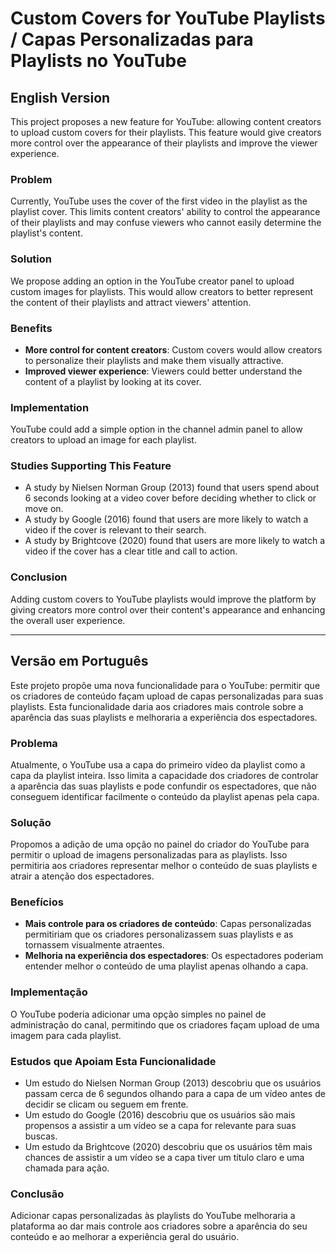 # Custom Covers for YouTube Playlists / Capas Personalizadas para Playlists no YouTube

## English Version

This project proposes a new feature for YouTube: allowing content creators to upload custom covers for their playlists. This feature would give creators more control over the appearance of their playlists and improve the viewer experience.

### Problem

Currently, YouTube uses the cover of the first video in the playlist as the playlist cover. This limits content creators' ability to control the appearance of their playlists and may confuse viewers who cannot easily determine the playlist's content.

### Solution

We propose adding an option in the YouTube creator panel to upload custom images for playlists. This would allow creators to better represent the content of their playlists and attract viewers' attention.

### Benefits

- **More control for content creators**: Custom covers would allow creators to personalize their playlists and make them visually attractive.
- **Improved viewer experience**: Viewers could better understand the content of a playlist by looking at its cover.

### Implementation

YouTube could add a simple option in the channel admin panel to allow creators to upload an image for each playlist.

### Studies Supporting This Feature

- A study by Nielsen Norman Group (2013) found that users spend about 6 seconds looking at a video cover before deciding whether to click or move on.
- A study by Google (2016) found that users are more likely to watch a video if the cover is relevant to their search.
- A study by Brightcove (2020) found that users are more likely to watch a video if the cover has a clear title and call to action.

### Conclusion

Adding custom covers to YouTube playlists would improve the platform by giving creators more control over their content's appearance and enhancing the overall user experience.

---

## Versão em Português

Este projeto propõe uma nova funcionalidade para o YouTube: permitir que os criadores de conteúdo façam upload de capas personalizadas para suas playlists. Esta funcionalidade daria aos criadores mais controle sobre a aparência das suas playlists e melhoraria a experiência dos espectadores.

### Problema

Atualmente, o YouTube usa a capa do primeiro vídeo da playlist como a capa da playlist inteira. Isso limita a capacidade dos criadores de controlar a aparência das suas playlists e pode confundir os espectadores, que não conseguem identificar facilmente o conteúdo da playlist apenas pela capa.

### Solução

Propomos a adição de uma opção no painel do criador do YouTube para permitir o upload de imagens personalizadas para as playlists. Isso permitiria aos criadores representar melhor o conteúdo de suas playlists e atrair a atenção dos espectadores.

### Benefícios

- **Mais controle para os criadores de conteúdo**: Capas personalizadas permitiriam que os criadores personalizassem suas playlists e as tornassem visualmente atraentes.
- **Melhoria na experiência dos espectadores**: Os espectadores poderiam entender melhor o conteúdo de uma playlist apenas olhando a capa.

### Implementação

O YouTube poderia adicionar uma opção simples no painel de administração do canal, permitindo que os criadores façam upload de uma imagem para cada playlist.

### Estudos que Apoiam Esta Funcionalidade

- Um estudo do Nielsen Norman Group (2013) descobriu que os usuários passam cerca de 6 segundos olhando para a capa de um vídeo antes de decidir se clicam ou seguem em frente.
- Um estudo do Google (2016) descobriu que os usuários são mais propensos a assistir a um vídeo se a capa for relevante para suas buscas.
- Um estudo da Brightcove (2020) descobriu que os usuários têm mais chances de assistir a um vídeo se a capa tiver um título claro e uma chamada para ação.

### Conclusão

Adicionar capas personalizadas às playlists do YouTube melhoraria a plataforma ao dar mais controle aos criadores sobre a aparência do seu conteúdo e ao melhorar a experiência geral do usuário.
